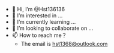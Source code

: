 - 👋 Hi, I’m @Hst136136
- 👀 I’m interested in ...
- 🌱 I’m currently learning ...
- 💞️ I’m looking to collaborate on ...
- 📫 How to reach me？
    - The email is hst1368@outlook.com

<!---
Hst136136/Hst136136 is a ✨ special ✨ repository because its `README.md` (this file) appears on your GitHub profile.
You can click the Preview link to take a look at your changes.
--->
